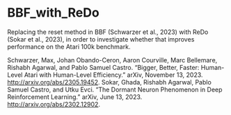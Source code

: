 # BBF_with_ReDo
Replacing the reset method in BBF (Schwarzer et al., 2023) with ReDo (Sokar et al., 2023), in order to investigate whether that improves performance on the Atari 100k benchmark. 

Schwarzer, Max, Johan Obando-Ceron, Aaron Courville, Marc Bellemare, Rishabh Agarwal, and Pablo Samuel Castro. “Bigger, Better, Faster: Human-Level Atari with Human-Level Efficiency.” arXiv, November 13, 2023. http://arxiv.org/abs/2305.19452.
Sokar, Ghada, Rishabh Agarwal, Pablo Samuel Castro, and Utku Evci. “The Dormant Neuron Phenomenon in Deep Reinforcement Learning.” arXiv, June 13, 2023. http://arxiv.org/abs/2302.12902.
